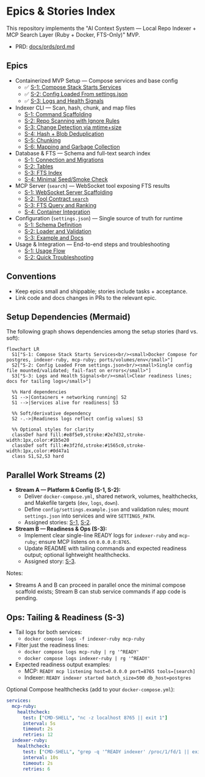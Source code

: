 # Epics & Stories Index

This repository implements the "AI Context System — Local Repo Indexer + MCP Search Layer (Ruby + Docker, FTS-Only)" MVP.

- PRD: [docs/prds/prd.md](prds/prd.md)

## Epics
- Containerized MVP Setup — Compose services and base config
  - ✅ [S-1: Compose Stack Starts Services](epics/01-setup/s-1-compose.md)
  - ✅ [S-2: Config Loaded From settings.json](epics/01-setup/s-2-config.md)
  - ✅ [S-3: Logs and Health Signals](epics/01-setup/s-3-logs-health.md)
- Indexer CLI — Scan, hash, chunk, and map files
  - [S-1: Command Scaffolding](epics/02-indexer/s-1-command.md)
  - [S-2: Repo Scanning with Ignore Rules](epics/02-indexer/s-2-scan-ignore.md)
  - [S-3: Change Detection via mtime+size](epics/02-indexer/s-3-change-detection.md)
  - [S-4: Hash + Blob Deduplication](epics/02-indexer/s-4-dedupe-hash.md)
  - [S-5: Chunking](epics/02-indexer/s-5-chunking.md)
  - [S-6: Mapping and Garbage Collection](epics/02-indexer/s-6-mapping-gc.md)
- Database & FTS — Schema and full-text search index
  - [S-1: Connection and Migrations](epics/03-database/s-1-migrations.md)
  - [S-2: Tables](epics/03-database/s-2-tables.md)
  - [S-3: FTS Index](epics/03-database/s-3-fts-index.md)
  - [S-4: Minimal Seed/Smoke Check](epics/03-database/s-4-smoke-seed.md)
- MCP Server (`search`) — WebSocket tool exposing FTS results
  - [S-1: WebSocket Server Scaffolding](epics/04-mcp-api/s-1-server-scaffold.md)
  - [S-2: Tool Contract `search`](epics/04-mcp-api/s-2-tool-contract.md)
  - [S-3: FTS Query and Ranking](epics/04-mcp-api/s-3-fts-ranking.md)
  - [S-4: Container Integration](epics/04-mcp-api/s-4-container-integr.md)
- Configuration (`settings.json`) — Single source of truth for runtime
  - [S-1: Schema Definition](epics/05-configuration/s-1-schema.md)
  - [S-2: Loader and Validation](epics/05-configuration/s-2-loader-validate.md)
  - [S-3: Example and Docs](epics/05-configuration/s-3-example-docs.md)
- Usage & Integration — End-to-end steps and troubleshooting
  - [S-1: Usage Flow](epics/06-usage/s-1-usage-flow.md)
  - [S-2: Quick Troubleshooting](epics/06-usage/s-2-troubleshoot.md)

## Conventions
- Keep epics small and shippable; stories include tasks + acceptance.
- Link code and docs changes in PRs to the relevant epic.

## Setup Dependencies (Mermaid)
The following graph shows dependencies among the setup stories (hard vs. soft):

```mermaid
flowchart LR
  S1["S-1: Compose Stack Starts Services<br/><small>Docker Compose for postgres, indexer-ruby, mcp-ruby; ports/volumes/env</small>"]
  S2["S-2: Config Loaded From settings.json<br/><small>Single config file mounted/validated; fail-fast on errors</small>"]
  S3["S-3: Logs and Health Signals<br/><small>Clear readiness lines; docs for tailing logs</small>"]

  %% Hard dependencies
  S1 -->|Containers + networking running| S2
  S1 -->|Services alive for readiness| S3

  %% Soft/derivative dependency
  S2 -.->|Readiness logs reflect config values| S3

  %% Optional styles for clarity
  classDef hard fill:#e8f5e9,stroke:#2e7d32,stroke-width:1px,color:#1b5e20
  classDef soft fill:#e3f2fd,stroke:#1565c0,stroke-width:1px,color:#0d47a1
  class S1,S2,S3 hard
```

## Parallel Work Streams (2)
- **Stream A — Platform & Config (S-1, S-2):**
  - Deliver `docker-compose.yml`, shared network, volumes, healthchecks, and Makefile targets (`dev`, `logs`, `down`).
  - Define `config/settings.example.json` and validation rules; mount `settings.json` into services and wire `SETTINGS_PATH`.
  - Assigned stories: [S-1](epics/01-setup/s-1-compose.md), [S-2](epics/01-setup/s-2-config.md).
- **Stream B — Readiness & Ops (S-3):**
  - Implement clear single-line READY logs for `indexer-ruby` and `mcp-ruby`; ensure MCP listens on `0.0.0.0:8765`.
  - Update README with tailing commands and expected readiness output; optional lightweight healthchecks.
  - Assigned story: [S-3](epics/01-setup/s-3-logs-health.md).

Notes:
- Streams A and B can proceed in parallel once the minimal compose scaffold exists; Stream B can stub service commands if app code is pending.

## Ops: Tailing & Readiness (S-3)
- Tail logs for both services:
  - `docker compose logs -f indexer-ruby mcp-ruby`
- Filter just the readiness lines:
  - `docker compose logs mcp-ruby | rg '^READY'`
  - `docker compose logs indexer-ruby | rg '^READY'`
- Expected readiness output examples:
  - MCP: `READY mcp listening host=0.0.0.0 port=8765 tools=[search]`
  - Indexer: `READY indexer started batch_size=500 db_host=postgres`

Optional Compose healthchecks (add to your `docker-compose.yml`):

```yaml
services:
  mcp-ruby:
    healthcheck:
      test: ["CMD-SHELL", "nc -z localhost 8765 || exit 1"]
      interval: 5s
      timeout: 2s
      retries: 12
  indexer-ruby:
    healthcheck:
      test: ["CMD-SHELL", "grep -q '^READY indexer' /proc/1/fd/1 || exit 1"]
      interval: 10s
      timeout: 2s
      retries: 6
```
